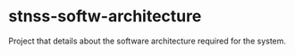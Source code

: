 # stnss-softw-architecture
Project that details about the software architecture required for the system.
